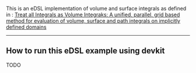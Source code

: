 This is an eDSL implementation of volume and surface integrals as defined in : [Treat all Integrals as Volume Integraks: A unified, parallel, grid based method for evaluation of volume, surface and path integrals on implicitly defined domains ](https://asmedigitalcollection.asme.org/computingengineering/article-abstract/18/2/021013/371579/Treat-All-Integrals-as-Volume-Integrals-A-Unified?redirectedFrom=fulltext)

-------------------------------------------------------------------
How to run this eDSL example using devkit 
-------------------------------------------------------------------

TODO